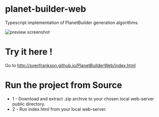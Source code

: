 # planet-builder-web
Typescript implementation of PlanetBuilder generation algorithms.

![preview screenshot](https://svenfrankson.github.io/public/img/planet-build-web-2022-first-shot.png)

# Try it here !

Go to http://svenfrankson.github.io/PlanetBuilderWeb/index.html

# Run the project from Source

* 1 - Download and extract .zip archive to your chosen local web-server public directory.
* 2 - Run index.html from your local web-server.
